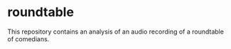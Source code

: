 # roundtable
This repository contains an analysis of an audio recording of a roundtable of comedians.


